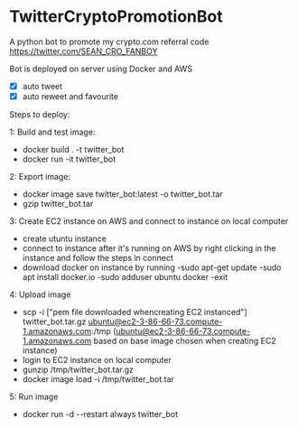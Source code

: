 # TwitterCryptoPromotionBot
A python bot to promote my crypto.com referral code
https://twitter.com/SEAN_CRO_FANBOY

Bot is deployed on server using Docker and AWS
- [x] auto tweet
- [x] auto reweet and favourite

Steps to deploy:

1: Build and test image:
  - docker build . -t twitter_bot
  - docker run -it twitter_bot
  
2: Export image:
  - docker image save twitter_bot:latest -o twitter_bot.tar
  - gzip twitter_bot.tar
  
3: Create EC2 instance on AWS and connect to instance on local computer
  - create utuntu instance
  - connect to instance after it's running on AWS by right clicking in the instance and follow the steps in connect
  - download docker on instance by running
     -sudo apt-get update
     -sudo apt install docker.io
     -sudo adduser ubuntu docker
     -exit
  

4: Upload image
  - scp -i ["pem file downloaded whencreating EC2 instanced"] twitter_bot.tar.gz ubuntu@ec2-3-86-66-73.compute-1.amazonaws.com:/tmp
  (ubuntu@ec2-3-86-66-73.compute-1.amazonaws.com based on base image chosen when creating EC2 instance)
  - login to EC2 instance on local computer
  - gunzip /tmp/twitter_bot.tar.gz
  - docker image load -i /tmp/twitter_bot.tar
  
5: Run image
  - docker run -d --restart always twitter_bot
